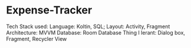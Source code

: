 # Expense-Tracker
Tech Stack used:
Language: Koltin, SQL;
Layout: Activity, Fragment
Architecture: MVVM
Database: Room Database
Thing I lerant: Dialog box, Fragment, Recycler View

